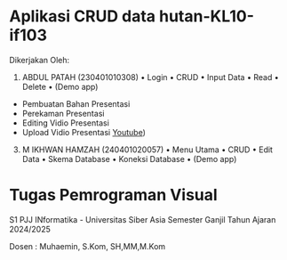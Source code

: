 # Aplikasi CRUD data hutan-KL10-if103
Dikerjakan Oleh:
1. ABDUL PATAH (230401010308)
• Login
• ⁠CRUD
• ⁠Input Data
• ⁠Read
• ⁠Delete
• ⁠(Demo app)
- Pembuatan Bahan Presentasi
- Perekaman Presentasi
- Editing Vidio Presentasi
- Upload Vidio Presentasi [Youtube](https://youtu.be/_h9xyZZaWZk?si=c_f9vukVgrqfJrwc))

3. M IKHWAN HAMZAH (240401020057)
• Menu Utama
• ⁠CRUD
• ⁠Edit Data
• ⁠Skema Database 
• ⁠Koneksi Database
• ⁠(Demo app)

# Tugas Pemrograman Visual
S1 PJJ INformatika - Universitas Siber Asia
Semester Ganjil Tahun Ajaran 2024/2025

Dosen : Muhaemin, S.Kom, SH,MM,M.Kom
